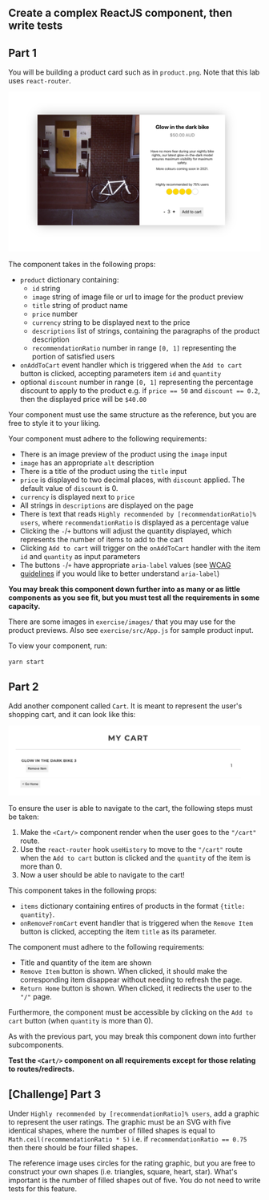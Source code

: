 ## Create a complex ReactJS component, then write tests

## Part 1

You will be building a product card such as in `product.png`.
Note that this lab uses `react-router`.

![image](./product.png)

The component takes in the following props:

- `product` dictionary containing:
  - `id` string
  - `image` string of image file or url to image for the product preview
  - `title` string of product name
  - `price` number
  - `currency` string to be displayed next to the price
  - `descriptions` list of strings, containing the paragraphs of the product description
  - `recommendationRatio` number in range `[0, 1]` representing the portion of satisfied users
- `onAddToCart` event handler which is triggered when the `Add to cart` button is clicked, accepting parameters item `id` and `quantity`
- optional `discount` number in range `[0, 1]` representing the percentage discount to apply to the product e.g. if `price == 50` and `discount == 0.2`, then the displayed price will be `$40.00`

Your component must use the same structure as the reference, but you are free to style it to your liking.

Your component must adhere to the following requirements:

- There is an image preview of the product using the `image` input
- `image` has an appropriate `alt` description
- There is a title of the product using the `title` input
- `price` is displayed to two decimal places, with `discount` applied. The default value of `discount` is 0.
- `currency` is displayed next to `price`
- All strings in `descriptions` are displayed on the page
- There is text that reads `Highly recommended by [recommendationRatio]% users`, where `recommendationRatio` is displayed as a percentage value
- Clicking the `-`/`+` buttons will adjust the quantity displayed, which represents the number of items to add to the cart
- Clicking `Add to cart` will trigger on the `onAddToCart` handler with the item `id` and `quantity` as input parameters
- The buttons `-`/`+` have appropriate `aria-label` values (see [WCAG guidelines](https://www.w3.org/TR/WCAG20-TECHS/ARIA14.html) if you would like to better understand `aria-label`)

**You may break this component down further into as many or as little components as you see fit, but you must test all the requirements in some capacity.**

There are some images in `exercise/images/` that you may use for the product previews. Also see `exercise/src/App.js` for sample product input.

To view your component, run:

`yarn start`

## Part 2

Add another component called `Cart`.
It is meant to represent the user's shopping cart, and it can look like this:

![cart](./cart.png)

To ensure the user is able to navigate to the cart, the following steps must be taken:

1. Make the `<Cart/>` component render when the user goes to the `"/cart"` route.
2. Use the `react-router` hook `useHistory` to move to the `"/cart"` route when the `Add to cart` button is clicked and the `quantity` of the item is more than 0.
3. Now a user should be able to navigate to the cart!

This component takes in the following props:

- `items` dictionary containing entires of products in the format `{title: quantity}`.
- `onRemoveFromCart` event handler that is triggered when the `Remove Item` button is clicked, accepting the item `title` as its parameter.

The component must adhere to the following requirements:

- Title and quantity of the item are shown
- `Remove Item` button is shown. When clicked, it should make the corresponding item disappear without needing to refresh the page.
- `Return Home` button is shown. When clicked, it redirects the user to the `"/"` page.

Furthermore, the component must be accessible by clicking on the `Add to cart` button (when `quantity` is more than 0).

As with the previous part, you may break this component down into further subcomponents.

**Test the `<Cart/>` component on all requirements except for those relating to routes/redirects.**

## [Challenge] Part 3

Under `Highly recommended by [recommendationRatio]% users`, add a graphic to represent the user ratings. The graphic must be an SVG with five identical shapes, where the number of filled shapes is equal to `Math.ceil(recommendationRatio * 5)` i.e. if `recommendationRatio == 0.75` then there should be four filled shapes.

The reference image uses circles for the rating graphic, but you are free to construct your own shapes (i.e. triangles, square, heart, star). What's important is the number of filled shapes out of five. You do not need to write tests for this feature.

